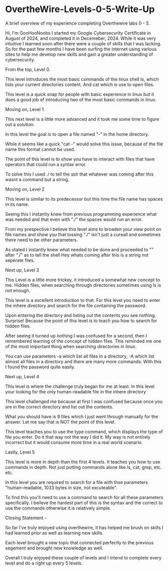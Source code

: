 # OvertheWire-Levels-0-5-Write-Up
A brief overview of my experience completing Overthewire labs 0 - 5.


Hi, I'm GooHooNoobs I started my Google Cybersecurity Certificate in August of 2024, and completed it in Decemeber, 2024. While it was very intuitive I learned soon after there were a couple of skills that I was lacking. So for the past few months I have been surfing the internet using various sites to help me develop new skills and gain a greater understanding of cybersecurity.


From the top, Level 0.

This level introduces the most basic commands of the linux shell ls, which lists your current directories content. And cat which is use to open files. 

This level is a quick snap for people with basic experience in linux but it does a good job of introducing two of the most basic commands in linux.


Moving on, Level 1.

This next level is a little more advanced and it took me some time to figure out a solution.

In this level the goal is to open a file named "-" in the home directory.

While it seems like a quick "cat -" would solve this issue, because of the file name this format cannot be used.

The point of this level is to show you have to interact with files that have operators that could run a syntax error.

To solve this I used ./ to tell the ssh that whatever was coming after this wasnt a command but a string.



Moving on, Level 2

This level is similar to its predecessor but this time the file name has spaces in its name.

Seeing this I instantly knew from previous programming experience what was needed and that even with "./" the spaces would run an error.

From my prespective I believe this level aims to broaden your view point on file names and show you that tossing "./" isn't just a cureall and sometimes there need to be other parameters.

As stated I instantly knew what needed to be done and proceeded to "" after "./" as to tell the shell Hey whats coming after this is a string not seperate files.



Next up, Level 3

This Level is a little more trickey, it introduced a somewhat new concept to me. Hidden files, when searching through directories sometimes using ls is not enough.

This level is a excellent introduction to that. For this level you need to enter the inhere directory and search for the file containing the password.

Upon entering the directory and listing out the contents you see nothing. Surprise! Because the point of this level is to teach you how to search for hidden files.

After seeing it turned up nothing I was confused for a second, then I remembered learning of the concept of hidden files. This reminded me one of the most important thing when searching directories in linux.

You can use parameters -a which list all files in a directory, -A which list almost all files in a directory and there are many more commands. With this I found the password quite easily.




Next up, Level 4

This level is where the challenge truly began for me at least. In this level your looking for the only human-readable file in the inhere directory

This level challenged me because at first I was confused because once you are in the correct directory and list out the contents.

What you should have is 9 files which I just went through manually for the answer. Let me say that is NOT the point of this level.

This level teaches you to use the type command, which displays the type of file you enter. Do it that way not the way I did it. My way is not entirely incorrect but it would consume more time in a real world scenario.




Lastly, Level 5

This level is more in depth than the first 4 levels. It teaches you how to use commands in depth. Not just putting commands alone like ls, cat, grep, etc. etc.

In this level you are required to search for a file with thse parameters "human-readable, 1033 bytes in size, not excuteable".

To find this you'll need to use a command to search for all these parameters specifically. I beileve the hardest part of this is the syntax and the correct to use the commands otherwise it is relatively simple.






Closing Statement -

So far I've truly enjoyed using overthewire, it has helped me brush on skills I had learned prior as well as learning new skills.

Each level brought a new topic that connected perfectly to the previous segement and brought new knowledge as well.

Overall I truly enjoyed these couple of levels and I intend to complete every level and do a right up every 5 levels.





